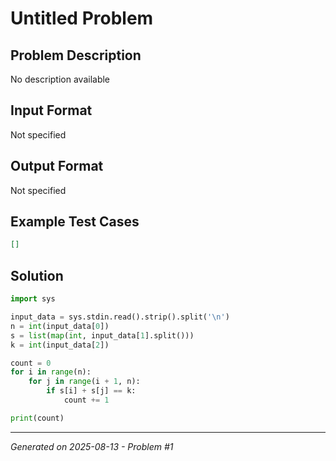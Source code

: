 # Untitled Problem

## Problem Description
No description available

## Input Format
Not specified

## Output Format
Not specified

## Example Test Cases
```json
[]
```

## Solution
```python
import sys

input_data = sys.stdin.read().strip().split('\n')
n = int(input_data[0])
s = list(map(int, input_data[1].split()))
k = int(input_data[2])

count = 0
for i in range(n):
    for j in range(i + 1, n):
        if s[i] + s[j] == k:
            count += 1

print(count)
```

---
*Generated on 2025-08-13 - Problem #1*